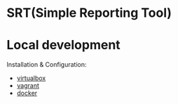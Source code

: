 # SRT(Simple Reporting Tool)

# Local development
Installation & Configuration:
* [virtualbox](./readme/VIRTUALBOX.md)
* [vagrant](./readme/VAGRANT.md)
* [docker](./readme/DOCKER.md)
